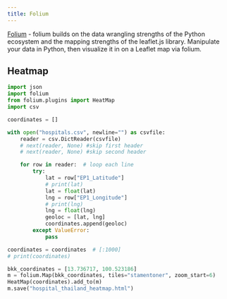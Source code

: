 ```yaml
---
title: Folium
---
```


[Folium](https://python-visualization.github.io/folium/quickstart.html) - folium builds on the data wrangling strengths of the Python ecosystem and the mapping strengths of the leaflet.js library. Manipulate your data in Python, then visualize it in on a Leaflet map via folium.

## Heatmap

```python
import json
import folium
from folium.plugins import HeatMap
import csv

coordinates = []

with open("hospitals.csv", newline="") as csvfile:
    reader = csv.DictReader(csvfile)
    # next(reader, None) #skip first header
    # next(reader, None) #skip second header

    for row in reader:  # loop each line
        try:
            lat = row["EP1_Latitude"]
            # print(lat)
            lat = float(lat)
            lng = row["EP1_Longitude"]
            # print(lng)
            lng = float(lng)
            geoloc = [lat, lng]
            coordinates.append(geoloc)
        except ValueError:
            pass

coordinates = coordinates  # [:1000]
# print(coordinates)

bkk_coordinates = [13.736717, 100.523186]
m = folium.Map(bkk_coordinates, tiles="stamentoner", zoom_start=6)
HeatMap(coordinates).add_to(m)
m.save("hospital_thailand_heatmap.html")
```
